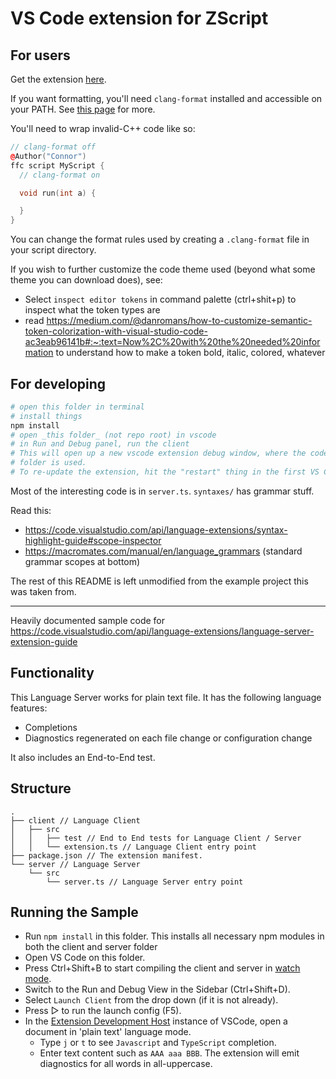 # VS Code extension for ZScript

## For users

Get the extension [here](https://marketplace.visualstudio.com/items?itemName=cjamcl.zquest-lsp).

If you want formatting, you'll need `clang-format` installed and accessible on your PATH. See [this page](https://www.dynamsoft.com/codepool/vscode-format-c-code-windows-linux.html) for more.

You'll need to wrap invalid-C++ code like so:
```cpp
// clang-format off
@Author("Connor")
ffc script MyScript {
  // clang-format on

  void run(int a) {

  }
}
```

You can change the format rules used by creating a `.clang-format` file in your script directory.

If you wish to further customize the code theme used (beyond what some theme you can download does), see:

- Select `inspect editor tokens` in command palette (ctrl+shit+p) to inspect what the token types are
- read https://medium.com/@danromans/how-to-customize-semantic-token-colorization-with-visual-studio-code-ac3eab96141b#:~:text=Now%2C%20with%20the%20needed%20information to understand how to make a token bold, italic, colored, whatever


## For developing

```sh
# open this folder in terminal
# install things
npm install
# open _this folder_ (not repo root) in vscode
# in Run and Debug panel, run the client
# This will open up a new vscode extension debug window, where the code in this
# folder is used.
# To re-update the extension, hit the "restart" thing in the first VS Code's debug pane
```

Most of the interesting code is in `server.ts`. `syntaxes/` has grammar stuff.

Read this:
- https://code.visualstudio.com/api/language-extensions/syntax-highlight-guide#scope-inspector
- https://macromates.com/manual/en/language_grammars (standard grammar scopes at bottom)

The rest of this README is left unmodified from the example project this was taken from.

_______

Heavily documented sample code for https://code.visualstudio.com/api/language-extensions/language-server-extension-guide

## Functionality

This Language Server works for plain text file. It has the following language features:
- Completions
- Diagnostics regenerated on each file change or configuration change

It also includes an End-to-End test.

## Structure

```
.
├── client // Language Client
│   ├── src
│   │   ├── test // End to End tests for Language Client / Server
│   │   └── extension.ts // Language Client entry point
├── package.json // The extension manifest.
└── server // Language Server
    └── src
        └── server.ts // Language Server entry point
```

## Running the Sample

- Run `npm install` in this folder. This installs all necessary npm modules in both the client and server folder
- Open VS Code on this folder.
- Press Ctrl+Shift+B to start compiling the client and server in [watch mode](https://code.visualstudio.com/docs/editor/tasks#:~:text=The%20first%20entry%20executes,the%20HelloWorld.js%20file.).
- Switch to the Run and Debug View in the Sidebar (Ctrl+Shift+D).
- Select `Launch Client` from the drop down (if it is not already).
- Press ▷ to run the launch config (F5).
- In the [Extension Development Host](https://code.visualstudio.com/api/get-started/your-first-extension#:~:text=Then%2C%20inside%20the%20editor%2C%20press%20F5.%20This%20will%20compile%20and%20run%20the%20extension%20in%20a%20new%20Extension%20Development%20Host%20window.) instance of VSCode, open a document in 'plain text' language mode.
  - Type `j` or `t` to see `Javascript` and `TypeScript` completion.
  - Enter text content such as `AAA aaa BBB`. The extension will emit diagnostics for all words in all-uppercase.
